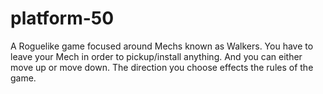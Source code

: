 # platform-50
A Roguelike game focused around Mechs known as Walkers.  You have to leave your Mech in order to pickup/install anything.  And you can either move up or move down.  The direction you choose effects the rules of the game.
